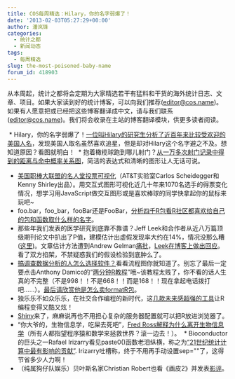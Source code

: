 ```yaml
---
title: COS每周精选：Hilary，你的名字弱爆了！
date: '2013-02-03T05:27:29+00:00'
author: 潘岚锋
categories:
  - 统计之都
  - 新闻动态
tags:
  - 每周精选
slug: the-most-poisoned-baby-name
forum_id: 418903
---
```


 从本周起，统计之都将会定期为大家精选若干有猛料和干货的海外统计日志、文章、项目。如果大家读到好的统计博客，可以向我们推荐(editor@cos.name)。如果有人愿意把或已经把这些博客翻译成中文，请与我们联系(editor@cos.name)。我们将会收录在主站的博客翻译模块，供更多读者阅读。

  * Hilary，你的名字弱爆了！[一位叫Hilary的研究生分析了近百年来比较受欢迎的美国人名](http://hilaryparker.com/2013/01/30/hilary-the-most-poisoned-baby-name-in-us-history/)，发现美国人取名虽然喜欢追星，但是却对Hilary这个名字避之不及。想知道原因？看图就明白！<!--more-->
  * 抱着橄榄球跑到哪儿射门？[从一万多次射门记录中得到的距离与命中概率关系图](http://www.decisionsciencenews.com/2013/01/28/football-geeks-your-10705-field-goals-are-ready/)，简洁的表达式和清晰的图形让人无话可说。
  * [美国职棒大联盟的名人堂投票可视化](http://cscheid.net/static/mlb-hall-of-fame-voting/ "可视化")（AT&T实验室Carlos Scheidegger和Kenny Shirley出品）。用交互式图形可视化近几十年来1070名选手的得票变化情况，想学习用JavaScript做交互图形或是喜欢棒球的同学快拿起你的鼠标来玩吧~
  * foo.bar，foo_bar，fooBar还是FooBar，[分析四千R包看R社区都喜欢给自己的包和函数取什么样的名字](http://journal.r-project.org/archive/2012-2/RJournal_2012-2_Baaaath.pdf)。
  * 那些年我们发表的医学研究到底靠不靠谱？Jeff Leek和合作者从近八万篇顶级期刊论文中扒出了P值，建模估计出虚假发现率大约在14%，情况没那么糟 ([这里](http://arxiv.org/abs/1301.3718 "原文"))。文章估计方法遭到Andrew Gelman[痛批](http://andrewgelman.com/2013/01/i-dont-believe-the-paper-empirical-estimates-suggest-most-published-medical-research-is-true-that-is-the-claim-may-very-well-be-true-but-im-not-at-all-convinced-by-the-analysis-being-used/)，[Leek在博客上做出回应](http://simplystatistics.org/2013/01/24/why-i-disagree-with-andrew-gelmans-critique-of-my-paper-about-the-rate-of-false-discoveries-in-the-medical-literature/ "simply statistics")。看了双方掐架，不禁疑惑我们的假设检验到底肿么了。
  * [搞调查数据分析的人怎么选择软件？](http://blog.revolutionanalytics.com/2013/01/flowchart-how-to-learn-survey-analysis-with-r.html)看看流程图你就知道了。别忘了最后一定要点击Anthony Damico的“[两分钟R教程](http://www.twotorials.com/)”哦~该教程太贱了，你不看的话人生真的不完整（不是998！！不是668！！而是168！！现在拿起电话拨打吧……）。[最后请欣赏他是怎么卖formatR包](http://yihui.name/en/2012/05/a-formatr-video/)。
  * 独乐乐不如众乐乐，在社交合作编程的新时代，这[几款未来感超强的工具](http://www.noamross.net/blog/2013/1/7/collaborating-with-r.html)让R编程变得又酷又炫！
  * [Shiny](http://www.rstudio.com/shiny/)来了，麻麻说再也不用担心复杂的服务器配置就可以把R放进浏览器了。
  * “你大爷的，生物信息学，吃屎去死吧”，[Fred Ross解释为什么离开生物信息学](http://madhadron.com/a-farewell-to-bioinformatics)（所有人都指望程序猿和数学来拯救世界？滚一边去！）。
  * Bioconductor的巨头之一Rafael Irizarry看见paste0()函数老泪纵横，称之为[“21世纪统计计算中最有影响的贡献”](http://simplystatistics.org/2013/01/31/paste0-is-statistical-computings-most-influential-contribution-of-the-21st-century/ "Simply Statistics"). Irizarry吐槽称，终于不用再手动设置sep=""了，这得节省多少人力啊！
  * （纯属狗仔队娱乐）贝叶斯名家Christian Robert也看《画皮2》并发表[影评](http://xianblog.wordpress.com/2013/02/02/painted-skin-the-resurrection/)。
